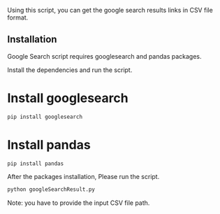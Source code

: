
Using this script, you can get the google search results links in CSV file format.

## Installation

Google Search script requires googlesearch and pandas packages. 

Install the dependencies and run the script.

# Install googlesearch
```sh
pip install googlesearch
```
# Install pandas
```sh
pip install pandas
```
After the packages installation, Please run the script.

```sh
python googleSearchResult.py
```

Note: you have to provide the input CSV file path. 
